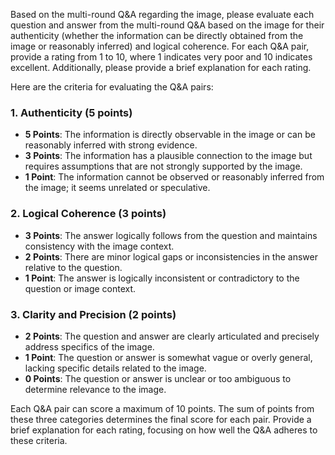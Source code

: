 Based on the multi-round Q&A regarding the image, please evaluate each question and answer from the multi-round Q&A based on the image for their authenticity (whether the information can be directly obtained from the image or reasonably inferred) and logical coherence. For each Q&A pair, provide a rating from 1 to 10, where 1 indicates very poor and 10 indicates excellent. Additionally, please provide a brief explanation for each rating.

Here are the criteria for evaluating the Q&A pairs:

### 1. Authenticity (5 points)

- **5 Points**: The information is directly observable in the image or can be reasonably inferred with strong evidence.
- **3 Points**: The information has a plausible connection to the image but requires assumptions that are not strongly supported by the image.
- **1 Point**: The information cannot be observed or reasonably inferred from the image; it seems unrelated or speculative.

### 2. Logical Coherence (3 points)

- **3 Points**: The answer logically follows from the question and maintains consistency with the image context.
- **2 Points**: There are minor logical gaps or inconsistencies in the answer relative to the question.
- **1 Point**: The answer is logically inconsistent or contradictory to the question or image context.

### 3. Clarity and Precision (2 points)

- **2 Points**: The question and answer are clearly articulated and precisely address specifics of the image.
- **1 Point**: The question or answer is somewhat vague or overly general, lacking specific details related to the image.
- **0 Points**: The question or answer is unclear or too ambiguous to determine relevance to the image.

Each Q&A pair can score a maximum of 10 points. The sum of points from these three categories determines the final score for each pair. Provide a brief explanation for each rating, focusing on how well the Q&A adheres to these criteria.

